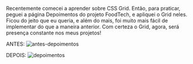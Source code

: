 Recentemente comecei a aprender sobre CSS Grid. Então, para praticar, peguei a página Depoimentos do projeto FoodTech, e
apliquei o Grid neles. Ficou do jeito que eu queria, e além do mais, foi muito mais fácil de implementar do que a maneira anterior.
Com certeza o Grid, agora, será presença constante nos meus projetos!


ANTES:
![antes-depoimentos](https://user-images.githubusercontent.com/78294169/120080917-42e49680-c091-11eb-8bca-4d8fc9b2f1b4.png)

DEPOIS:
![depoimentos](https://user-images.githubusercontent.com/78294169/120080929-4bd56800-c091-11eb-8cd4-b2772bd8c1ee.png)

